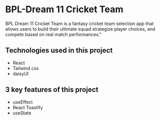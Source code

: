 
# BPL-Dream 11 Cricket Team

BPL Dream 11 Cricket Team is a fantasy cricket team selection app that allows users to build their ultimate squad strategize player choices, and compete based on real match performances."

## Technologies used in this project

- React
- Tailwind css
- daisyUI


## 3 key features of this project

- useEffect
- React Toastify
- useState




